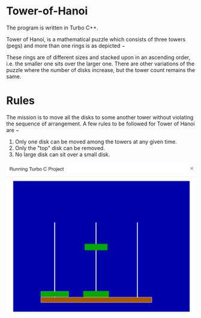 # Tower-of-Hanoi
 The program is written in Turbo C++.
 
 Tower of Hanoi, is a mathematical puzzle which consists of three towers (pegs) and more than one rings is as depicted −
 
 These rings are of different sizes and stacked upon in an ascending order, i.e. the smaller one sits over the larger one. There are other variations of the puzzle where the number of disks increase, but the tower count remains the same.
 
 # Rules
The mission is to move all the disks to some another tower without violating the sequence of arrangement. A few rules to be followed for Tower of Hanoi are −

1. Only one disk can be moved among the towers at any given time.
2. Only the "top" disk can be removed.
3. No large disk can sit over a small disk.


 <p align="center">
<img src="https://github.com/mandanaGh/Tower-of-Hanoi/blob/main/images/honoi_tower.jpg" width="600"></p>
